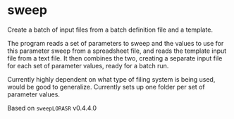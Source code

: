 # sweep

Create a batch of input files from a batch definition file and a template.

The program reads a set of parameters to sweep and the values to use for this
parameter sweep from a spreadsheet file, and reads the template input file
from a text file. It then combines the two, creating a separate input file for
each set of parameter values, ready for a batch run.

Currently highly dependent on what type of filing system is being used,
would be good to generalize. Currently sets up one folder per set of parameter
values.

Based on `sweepLORASR` v0.4.4.0
